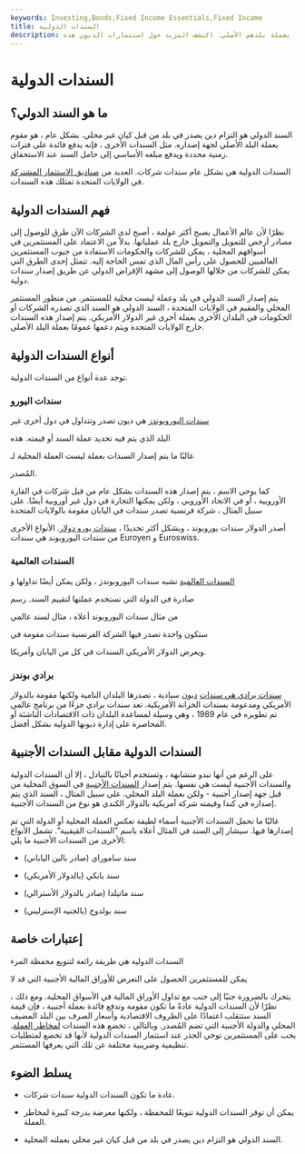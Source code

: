```yaml
---
keywords: Investing,Bonds,Fixed Income Essentials,Fixed Income
title: السندات الدولية
description: يتم إصدار السندات الدولية في دول خارج الولايات المتحدة ، بعملة بلدهم الأصلي. اكتشف المزيد حول استثمارات الديون هذه.
---
```


# السندات الدولية
## ما هو السند الدولي؟

السند الدولي هو التزام دين يصدر في بلد من قبل كيان غير محلي. بشكل عام ، هو مقوم بعملة البلد الأصلي لجهة إصداره. مثل السندات الأخرى ، فإنه يدفع فائدة على فترات زمنية محددة ويدفع مبلغه الأساسي إلى حامل السند عند الاستحقاق.

السندات الدولية هي بشكل عام سندات شركات. العديد من [صناديق الاستثمار المشتركة](/mutualfund) في الولايات المتحدة تمتلك هذه السندات.

## فهم السندات الدولية

نظرًا لأن عالم الأعمال يصبح أكثر عولمة ، أصبح لدى الشركات الآن طرق للوصول إلى مصادر أرخص للتمويل والتمويل خارج بلد عملياتها. بدلاً من الاعتماد على المستثمرين في أسواقهم المحلية ، يمكن للشركات والحكومات الاستفادة من جيوب المستثمرين العالميين للحصول على رأس المال الذي تمس الحاجة إليه. تتمثل إحدى الطرق التي يمكن للشركات من خلالها الوصول إلى مشهد الإقراض الدولي عن طريق إصدار سندات دولية.

يتم إصدار السند الدولي في بلد وعملة ليست محلية للمستثمر. من منظور المستثمر المحلي والمقيم في الولايات المتحدة ، السند الدولي هو السند الذي تصدره الشركات أو الحكومات في البلدان الأخرى بعملة أخرى غير الدولار الأمريكي. يتم إصدار هذه السندات خارج الولايات المتحدة ويتم دعمها عمومًا بعملة البلد الأصلي.

## أنواع السندات الدولية

توجد عدة أنواع من السندات الدولية.

### سندات اليورو

[سندات اليوروبوندز](/eurobond) هي ديون تصدر وتتداول في دول أخرى غير

البلد الذي يتم فيه تحديد عملة السند أو قيمته. هذه

غالبًا ما يتم إصدار السندات بعملة ليست العملة المحلية لـ

المُصدر.

كما يوحي الاسم ، يتم إصدار هذه السندات بشكل عام من قبل شركات في القارة الأوروبية ، أو في الاتحاد الأوروبي ، ولكن يمكنها التجارة في دول غير أوروبية أيضًا. على سبيل المثال ، شركة فرنسية تصدر سندات في اليابان مقومة بالولايات المتحدة

أصدر الدولار سندات يوروبوند ، وبشكل أكثر تحديدًا ، [سندات يورو دولار](/eurodollarbond). الأنواع الأخرى من سندات اليوروبوند هي سندات Euroyen و Euroswiss.

### السندات العالمية

[السندات العالمية](/globalbonds) تشبه سندات اليوروبوندز ، ولكن يمكن أيضًا تداولها و

صادرة في الدولة التي تستخدم عملتها لتقييم السند. رسم

من مثال سندات اليوروبوند أعلاه ، مثال لسند عالمي

ستكون واحدة تصدر فيها الشركة الفرنسية سندات مقومة في

ويعرض الدولار الأمريكي السندات في كل من اليابان وأمريكا.

### برادي بوندز

[سندات برادي هي سندات](/bradybonds) [ديون](/globalbonds) سيادية ، تصدرها البلدان النامية ولكنها مقومة بالدولار الأمريكي ومدعومة بسندات الخزانة الأمريكية. تعد سندات برادي جزءًا من برنامج عالمي تم تطويره في عام 1989 ، وهي وسيلة لمساعدة البلدان ذات الاقتصادات الناشئة أو المحاصرة على إدارة ديونها الدولية بشكل أفضل.

## السندات الدولية مقابل السندات الأجنبية

على الرغم من أنها تبدو متشابهة ، وتستخدم أحيانًا بالتبادل ، إلا أن السندات الدولية والسندات الأجنبية ليست هي نفسها. يتم إصدار [السندات الأجنبية](/foreignbonds) في السوق المحلية من قبل جهة إصدار أجنبية - ولكن بعملة البلد المحلي. على سبيل المثال ، السند الذي يتم إصداره في كندا وقيمته شركة أمريكية بالدولار الكندي هو نوع من السندات الأجنبية.

غالبًا ما تحمل السندات الأجنبية أسماء لطيفة تعكس العملة المحلية أو الدولة التي تم إصدارها فيها. سيشار إلى السند في المثال أعلاه باسم "السندات القيقبية". تشمل الأنواع الأخرى من السندات الأجنبية ما يلي:

- سند ساموراي (صادر بالين الياباني)

- سند يانكي (بالدولار الأمريكي)

- سند ماتيلدا (صادر بالدولار الأسترالي)

- سند بولدوج (بالجنيه الإسترليني)

## إعتبارات خاصة

السندات الدولية هي طريقة رائعة لتنويع محفظة المرء

يمكن للمستثمرين الحصول على التعرض للأوراق المالية الأجنبية التي قد لا

يتحرك بالضرورة جنبًا إلى جنب مع تداول الأوراق المالية في الأسواق المحلية. ومع ذلك ، نظرًا لأن السندات الدولية عادةً ما تكون مقومة وتدفع فائدة بعملة أجنبية ، فإن قيمة السند ستتقلب اعتمادًا على الظروف الاقتصادية وأسعار الصرف بين البلد المضيف المحلي والدولة الأجنبية التي تضم المُصدر. وبالتالي ، تخضع هذه السندات [لمخاطر العملة](/currencyrisk). يجب على المستثمرين توخي الحذر عند استثمار السندات الدولية لأنها قد تخضع لمتطلبات تنظيمية وضريبية مختلفة عن تلك التي يعرفها المستثمر.

## يسلط الضوء

- عادة ما تكون السندات الدولية سندات شركات.

- يمكن أن توفر السندات الدولية تنويعًا للمحفظة ، ولكنها معرضة بدرجة كبيرة لمخاطر العملة.

- السند الدولي هو التزام دين يصدر في بلد من قبل كيان غير محلي بعملته المحلية.

